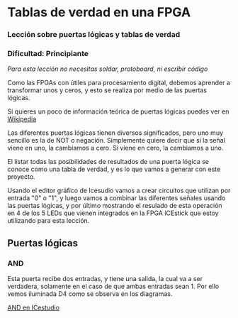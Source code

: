 # Tablas de verdad en una FPGA
### Lección sobre puertas lógicas y tablas de verdad
### Dificultad: Principiante
*Para esta lección no necesitas soldar, protoboard, ni escribir código*

Como las FPGAs con útiles para procesamiento digital, debemos aprender a transformar unos y ceros, y esto se realiza por medio de las puertas lógicas.

Si quieres un poco de información teórica de puertas lógicas puedes ver en [Wikipedia](https://es.wikipedia.org/wiki/Puerta_l%C3%B3gica)

Las diferentes puertas lógicas tienen diversos significados, pero uno muy sencillo es la de NOT o negación. Simplemente quiere decir que si la señal viene en uno, la cambiamos a cero. Si viene en cero, la cambiamos a uno.

El listar todas las posibilidades de resultados de una puerta lógica se conoce como una tabla de verdad, y es lo que vamos a generar con este proyecto.

Usando el editor gráfico de Icesudio vamos a crear circuitos que utilizan por entrada "0" o "1", y luego vamos a combinar las diferentes señales usando las puertas lógicas, y por último mostrando el resulado de esta operación en 4 de los 5 LEDs que vienen integrados en la FPGA iCEstick que estoy utilizando para esta lección.

## Puertas lógicas
### AND
Esta puerta recibe dos entradas, y tiene una salida, la cual va a ser verdadera, solamente en el caso de que ambas entradas sean 1. Por ello vemos iluminada D4 como se observa en los diagramas.

[AND en ICestudio](https://github.com/fede2cr/fpga_playground/blob/master/tablas%20de%20verdad/doc/im%C3%A1genes/AND.png "AND en ICestudio")
